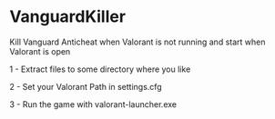 # VanguardKiller
Kill Vanguard Anticheat when Valorant is not running and start when Valorant is open


1 - Extract files to some directory where you like

2 - Set your Valorant Path in settings.cfg

3 - Run the game with valorant-launcher.exe
